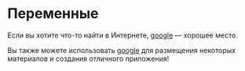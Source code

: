 # Переменные

[Google]:https://www.google.com/

Если вы хотите что-то найти в Интернете, [google] — хорошее место.

Вы также можете использовать [google] для размещения некоторых материалов и создания отличного приложения!

